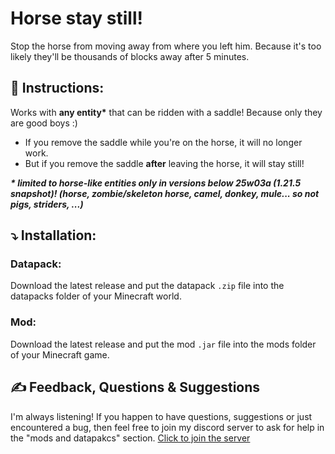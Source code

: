 # Horse stay still!
Stop the horse from moving away from where you left him. Because it's too likely they'll be thousands of blocks away after 5 minutes.

## 📖 Instructions:
Works with **any entity\*** that can be ridden with a saddle! Because only they are good boys :)
- If you remove the saddle while you're on the horse, it will no longer work.
- But if you remove the saddle **after** leaving the horse, it will stay still!

_**\* limited to horse-like entities only in versions below 25w03a (1.21.5 snapshot)! (horse, zombie/skeleton horse, camel, donkey, mule... so **not** pigs, striders, ...)**_

## ⤵️ Installation:
### Datapack:
Download the latest release and put the datapack  `.zip` file into the datapacks folder of your Minecraft world.
### Mod:
Download the latest release and put the mod  `.jar` file into the mods folder of your Minecraft game.

## ✍️ Feedback, Questions & Suggestions
I'm always listening! If you happen to have questions, suggestions or just encountered a bug, then feel free to join my discord server to ask for help in the "mods and datapakcs" section. [Click to join the server](https://discord.gg/kwzQWS4)
